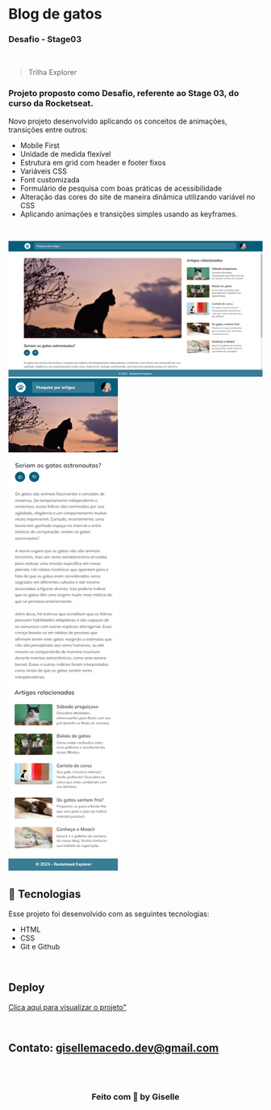 # Blog de gatos 
### Desafio - Stage03

<br/>

> Trilha Explorer


### Projeto proposto como Desafio, referente ao Stage 03, do curso da Rocketseat.

Novo projeto desenvolvido aplicando os conceitos de animações, transições entre outros:
- Mobile First
- Unidade de medida flexível
- Estrutura em grid com header e footer fixos 
- Variáveis CSS
- Font customizada
- Formulário de pesquisa com boas práticas de acessibilidade
- Alteração das cores do site de maneira dinâmica utilizando variável no CSS
- Aplicando animações e transições simples usando as keyframes.


<br/>

  ![preview](./images/desktop.png)
  ![preview](./images/mobile.png)


## 🚀 Tecnologias

Esse projeto foi desenvolvido com as seguintes tecnologias:

- HTML
- CSS
- Git e Github

<br/>

## Deploy

<a href="https://blog-de-gatos-gamma.vercel.app/">Clica aqui para visualizar o projeto"</a>

<br/>

## Contato: gisellemacedo.dev@gmail.com

<br/>
<br/>



<h3 align="center">Feito com 💜 by Giselle</h3>
